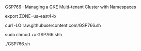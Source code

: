 GSP766 :  Managing a GKE Multi-tenant Cluster with Namespaces 

export ZONE=us-east4-b

curl -LO raw.githubusercontent.com/GSP766.sh

sudo chmod +x GSP766.shh

./GSP766.sh
